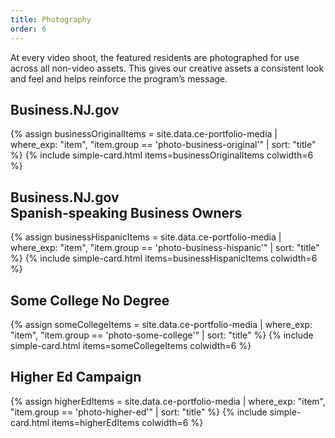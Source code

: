 ```yaml
---
title: Photography
order: 6
---
```


At every video shoot, the featured residents are photographed for use across all non-video assets. This gives our creative assets a consistent look and feel and helps reinforce the program’s message.

## Business.NJ.gov

{% assign businessOriginalItems = site.data.ce-portfolio-media | where_exp: "item", "item.group == 'photo-business-original'" | sort: "title" %}
{% include simple-card.html items=businessOriginalItems colwidth=6 %}

## Business.NJ.gov <br /> Spanish-speaking Business Owners


{% assign businessHispanicItems = site.data.ce-portfolio-media | where_exp: "item", "item.group == 'photo-business-hispanic'" | sort: "title" %}
{% include simple-card.html items=businessHispanicItems colwidth=6 %}

## Some College No Degree


{% assign someCollegeItems = site.data.ce-portfolio-media | where_exp: "item", "item.group == 'photo-some-college'" | sort: "title" %}
{% include simple-card.html items=someCollegeItems colwidth=6 %}

## Higher Ed Campaign


{% assign higherEdItems = site.data.ce-portfolio-media | where_exp: "item", "item.group == 'photo-higher-ed'" | sort: "title" %}
{% include simple-card.html items=higherEdItems colwidth=6 %}
